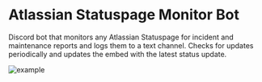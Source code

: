 # Atlassian Statuspage Monitor Bot
Discord bot that monitors any Atlassian Statuspage for incident and maintenance reports and logs them to a text channel. Checks for updates periodically and updates the embed with the latest status update.

![example](https://i.rubik.zip/6JPD)


